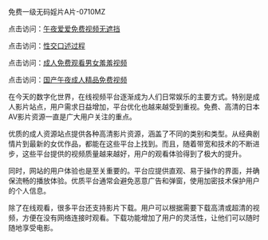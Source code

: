 免费一级无码婬片A片-0710MZ

点击访问：<a href="https://heiliaoxwd5i8.pages.dev">午夜爱爱免费视频无遮挡</a>

点击访问：<a href="https://heiliaozj3tjd.pages.dev">性交口述过程</a>

点击访问：<a href="https://heiliaowzu4ur.pages.dev">成人免费观看男女羞羞视频</a>

点击访问：<a href="https://heiliaoxqkkct.pages.dev">国产午夜成人精品免费视频</a>

在今天的数字化世界，在线视频平台逐渐成为人们日常娱乐的主要方式。特别是成人影片站点，用户需求日益增加，平台优化也越来越受到重视。免费、高清的日本AV影片资源一直是广大用户关注的重点。

优质的成人资源站点提供各种高清影片资源，涵盖了不同的类别和类型。从经典剧情片到最新的女优作品，都能在这些平台上找到。而且，随着带宽和技术的不断进步，这些平台提供的视频质量越来越好，用户的观看体验得到了极大的提升。

同时，网站的用户体验也是至关重要的。平台应提供直观、易于操作的界面，并确保流畅的播放体验。优质平台通常会避免恶意广告和弹窗，使用加密技术保护用户的个人信息。

除了在线观看，很多平台还支持影片下载。用户可以根据需要下载高清或超清的视频，方便在没有网络连接时观看。下载功能增加了用户的灵活性，让他们可以随时随地享受电影。

<span style="display:none;">[Canonical link]( ）</span>

